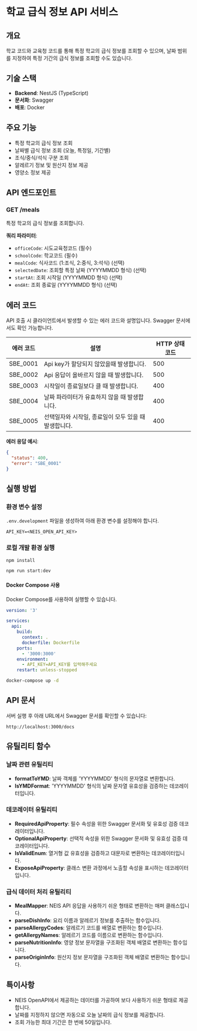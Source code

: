 # 학교 급식 정보 API 서비스

## 개요

학교 코드와 교육청 코드를 통해 특정 학교의 급식 정보를 조회할 수 있으며, 날짜 범위를 지정하여 특정 기간의 급식 정보를 조회할 수도 있습니다.

## 기술 스택

- **Backend**: NestJS (TypeScript)
- **문서화**: Swagger
- **배포**: Docker

## 주요 기능

- 특정 학교의 급식 정보 조회
- 날짜별 급식 정보 조회 (오늘, 특정일, 기간별)
- 조식/중식/석식 구분 조회
- 알레르기 정보 및 원산지 정보 제공
- 영양소 정보 제공

## API 엔드포인트

### GET /meals

특정 학교의 급식 정보를 조회합니다.

**쿼리 파라미터**:

- `officeCode`: 시도교육청코드 (필수)
- `schoolCode`: 학교코드 (필수)
- `mealCode`: 식사코드 (1:조식, 2:중식, 3:석식) (선택)
- `selectedDate`: 조회할 특정 날짜 (YYYYMMDD 형식) (선택)
- `startAt`: 조회 시작일 (YYYYMMDD 형식) (선택)
- `endAt`: 조회 종료일 (YYYYMMDD 형식) (선택)

## 에러 코드

API 호출 시 클라이언트에서 발생할 수 있는 에러 코드와 설명입니다. Swagger 문서에서도 확인 가능합니다.

| 에러 코드 | 설명                                                 | HTTP 상태 코드 |
| --------- | ---------------------------------------------------- | -------------- |
| SBE_0001  | Api key가 할당되지 않았을때 발생합니다.              | 500            |
| SBE_0002  | Api 응답이 올바르지 않을 때 발생합니다.              | 500            |
| SBE_0003  | 시작일이 종료일보다 클 때 발생합니다.                | 400            |
| SBE_0004  | 날짜 파라미터가 유효하지 않을 때 발생합니다.         | 400            |
| SBE_0005  | 선택일자와 시작일, 종료일이 모두 있을 때 발생합니다. | 400            |

**에러 응답 예시**:

```json
{
  "status": 400,
  "error": "SBE_0001"
}
```

## 실행 방법

### 환경 변수 설정

`.env.development` 파일을 생성하여 아래 환경 변수를 설정해야 합니다.

```
API_KEY=<NEIS_OPEN_API_KEY>
```

### 로컬 개발 환경 실행

```bash
npm install

npm run start:dev

```

#### Docker Compose 사용

Docker Compose를 사용하여 실행할 수 있습니다.

```yaml
version: '3'

services:
  api:
    build:
      context: .
      dockerfile: Dockerfile
    ports:
      - '3000:3000'
    environment:
      - API_KEY=API_KEY를 입력해주세요
    restart: unless-stopped
```

```bash
docker-compose up -d
```

## API 문서

서버 실행 후 아래 URL에서 Swagger 문서를 확인할 수 있습니다:

```
http://localhost:3000/docs
```

## 유틸리티 함수

### 날짜 관련 유틸리티

- **formatToYMD**: 날짜 객체를 'YYYYMMDD' 형식의 문자열로 변환합니다.
- **IsYMDFormat**: 'YYYYMMDD' 형식의 날짜 문자열 유효성을 검증하는 데코레이터입니다.

### 데코레이터 유틸리티

- **RequiredApiProperty**: 필수 속성을 위한 Swagger 문서화 및 유효성 검증 데코레이터입니다.
- **OptionalApiProperty**: 선택적 속성을 위한 Swagger 문서화 및 유효성 검증 데코레이터입니다.
- **IsValidEnum**: 열거형 값 유효성을 검증하고 대문자로 변환하는 데코레이터입니다.
- **ExposeApiProperty**: 클래스 변환 과정에서 노출할 속성을 표시하는 데코레이터입니다.

### 급식 데이터 처리 유틸리티

- **MealMapper**: NEIS API 응답을 사용하기 쉬운 형태로 변환하는 매퍼 클래스입니다.
- **parseDishInfo**: 요리 이름과 알레르기 정보를 추출하는 함수입니다.
- **parseAllergyCodes**: 알레르기 코드를 배열로 변환하는 함수입니다.
- **getAllergyNames**: 알레르기 코드를 이름으로 변환하는 함수입니다.
- **parseNutritionInfo**: 영양 정보 문자열을 구조화된 객체 배열로 변환하는 함수입니다.
- **parseOriginInfo**: 원산지 정보 문자열을 구조화된 객체 배열로 변환하는 함수입니다.

## 특이사항

- NEIS OpenAPI에서 제공하는 데이터를 가공하여 보다 사용하기 쉬운 형태로 제공합니다.
- 날짜를 지정하지 않으면 자동으로 오늘 날짜의 급식 정보를 제공합니다.
- 조회 가능한 최대 기간은 한 번에 50일입니다.
